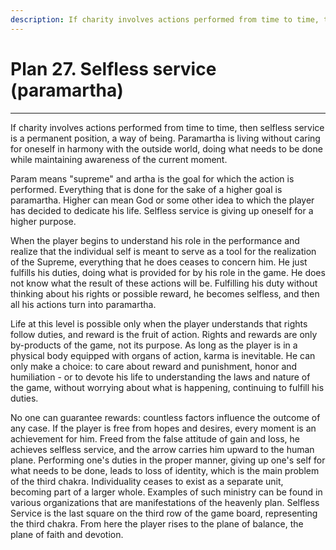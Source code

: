 ```yaml
---
description: If charity involves actions performed from time to time, then selfless service is a permanent position, a way of being.
---
```


# Plan 27. Selfless service (paramartha)

---

If charity involves actions performed from time to time, then selfless service is a permanent position, a way of being. Paramartha is living without caring for oneself in harmony with the outside world, doing what needs to be done while maintaining awareness of the current moment.

Param means "supreme" and artha is the goal for which the action is performed. Everything that is done for the sake of a higher goal is paramartha. Higher can mean God or some other idea to which the player has decided to dedicate his life. Selfless service is giving up oneself for a higher purpose.

When the player begins to understand his role in the performance and realize that the individual self is meant to serve as a tool for the realization of the Supreme, everything that he does ceases to concern him. He just fulfills his duties, doing what is provided for by his role in the game. He does not know what the result of these actions will be. Fulfilling his duty without thinking about his rights or possible reward, he becomes selfless, and then all his actions turn into paramartha.

Life at this level is possible only when the player understands that rights follow duties, and reward is the fruit of action. Rights and rewards are only by-products of the game, not its purpose. As long as the player is in a physical body equipped with organs of action, karma is inevitable. He can only make a choice: to care about reward and punishment, honor and humiliation - or to devote his life to understanding the laws and nature of the game, without worrying about what is happening, continuing to fulfill his duties.

No one can guarantee rewards: countless factors influence the outcome of any case. If the player is free from hopes and desires, every moment is an achievement for him. Freed from the false attitude of gain and loss, he achieves selfless service, and the arrow carries him upward to the human plane. Performing one's duties in the proper manner, giving up one's self for what needs to be done, leads to loss of identity, which is the main problem of the third chakra. Individuality ceases to exist as a separate unit, becoming part of a larger whole. Examples of such ministry can be found in various organizations that are manifestations of the heavenly plan. Selfless Service is the last square on the third row of the game board, representing the third chakra. From here the player rises to the plane of balance, the plane of faith and devotion.
